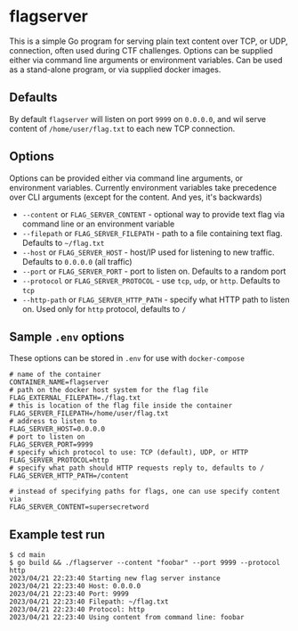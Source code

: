 # flagserver

This is a simple Go program for serving plain text content over TCP, or UDP, connection, often used during CTF challenges. Options can be supplied either via command line arguments or environment variables. Can be used as a stand-alone program, or via supplied docker images.


## Defaults

By default `flagserver` will listen on port `9999` on `0.0.0.0`, and wil serve content of `/home/user/flag.txt` to each new TCP connection.

## Options

Options can be provided either via command line arguments, or environment variables. Currently environment variables take precedence over CLI arguments (except for the content. And yes, it's backwards)

* `--content` or `FLAG_SERVER_CONTENT` - optional way to provide text flag via command line or an environment variable
* `--filepath` or `FLAG_SERVER_FILEPATH` - path to a file containing text flag. Defaults to `~/flag.txt`
* `--host` or `FLAG_SERVER_HOST` - host/IP used for listening to new traffic. Defaults to `0.0.0.0` (all traffic)
* `--port` or `FLAG_SERVER_PORT` - port to listen on. Defaults to a random port
* `--protocol` or `FLAG_SERVER_PROTOCOL` - use `tcp`, `udp`, or `http`. Defaults to `tcp`
* `--http-path` or `FLAG_SERVER_HTTP_PATH` - specify what HTTP path to listen on. Used only for `http` protocol, defaults to `/`


## Sample `.env` options

These options can be stored in `.env` for use with `docker-compose`

```
# name of the container
CONTAINER_NAME=flagserver
# path on the docker host system for the flag file
FLAG_EXTERNAL_FILEPATH=./flag.txt
# this is location of the flag file inside the container
FLAG_SERVER_FILEPATH=/home/user/flag.txt
# address to listen to
FLAG_SERVER_HOST=0.0.0.0
# port to listen on
FLAG_SERVER_PORT=9999
# specify which protocol to use: TCP (default), UDP, or HTTP
FLAG_SERVER_PROTOCOL=http
# specify what path should HTTP requests reply to, defaults to /
FLAG_SERVER_HTTP_PATH=/content

# instead of specifying paths for flags, one can use specify content via
FLAG_SERVER_CONTENT=supersecretword
```

## Example test run

```
$ cd main
$ go build && ./flagserver --content "foobar" --port 9999 --protocol http
2023/04/21 22:23:40 Starting new flag server instance
2023/04/21 22:23:40 Host: 0.0.0.0
2023/04/21 22:23:40 Port: 9999
2023/04/21 22:23:40 Filepath: ~/flag.txt
2023/04/21 22:23:40 Protocol: http
2023/04/21 22:23:40 Using content from command line: foobar
```
